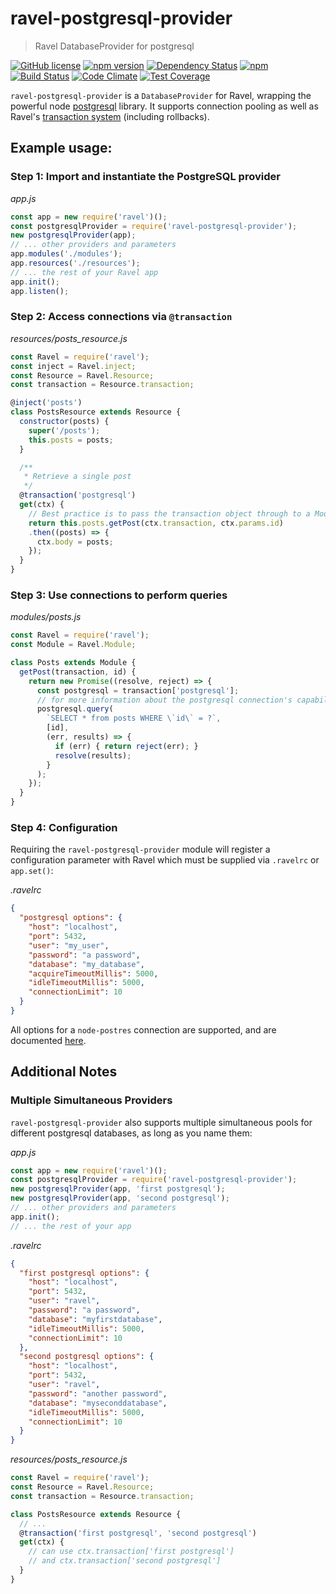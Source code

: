 # ravel-postgresql-provider

> Ravel DatabaseProvider for postgresql

[![GitHub license](https://img.shields.io/badge/license-MIT-blue.svg)](https://raw.githubusercontent.com/raveljs/ravel-postgresql-provider/master/LICENSE) [![npm version](https://badge.fury.io/js/ravel-postgresql-provider.svg)](http://badge.fury.io/js/ravel-postgresql-provider) [![Dependency Status](https://david-dm.org/raveljs/ravel-postgresql-provider.svg)](https://david-dm.org/raveljs/ravel-postgresql-provider) [![npm](https://img.shields.io/npm/dm/ravel.svg?maxAge=2592000)](https://www.npmjs.com/package/ravel) [![Build Status](https://travis-ci.org/raveljs/ravel-postgresql-provider.svg?branch=master)](https://travis-ci.org/raveljs/ravel-postgresql-provider) [![Code Climate](https://codeclimate.com/github/raveljs/ravel-postgresql-provider/badges/gpa.svg)](https://codeclimate.com/github/raveljs/ravel-postgresql-provider) [![Test Coverage](https://codeclimate.com/github/raveljs/ravel-postgresql-provider/badges/coverage.svg)](https://codeclimate.com/github/raveljs/ravel-postgresql-provider/coverage)

`ravel-postgresql-provider` is a `DatabaseProvider` for Ravel, wrapping the powerful node [postgresql](https://github.com/postgresqljs/postgresql) library. It supports connection pooling as well as Ravel's [transaction system](http://raveljs.github.io/docs/latest/db/decorators/transaction.js.html) (including rollbacks).

## Example usage:

### Step 1: Import and instantiate the PostgreSQL provider

*app.js*
```javascript
const app = new require('ravel')();
const postgresqlProvider = require('ravel-postgresql-provider');
new postgresqlProvider(app);
// ... other providers and parameters
app.modules('./modules');
app.resources('./resources');
// ... the rest of your Ravel app
app.init();
app.listen();
```

### Step 2: Access connections via `@transaction`

*resources/posts_resource.js*
```javascript
const Ravel = require('ravel');
const inject = Ravel.inject;
const Resource = Ravel.Resource;
const transaction = Resource.transaction;

@inject('posts')
class PostsResource extends Resource {
  constructor(posts) {
    super('/posts');
    this.posts = posts;
  }

  /**
   * Retrieve a single post
   */
  @transaction('postgresql')
  get(ctx) {
    // Best practice is to pass the transaction object through to a Module, where you handle the actual business logic.
    return this.posts.getPost(ctx.transaction, ctx.params.id)
    .then((posts) => {
      ctx.body = posts;
    });
  }
}
```

### Step 3: Use connections to perform queries

*modules/posts.js*
```javascript
const Ravel = require('ravel');
const Module = Ravel.Module;

class Posts extends Module {
  getPost(transaction, id) {
    return new Promise((resolve, reject) => {
      const postgresql = transaction['postgresql'];
      // for more information about the postgresql connection's capabilities, visit the docs: https://github.com/postgresqljs/postgresql
      postgresql.query(
        `SELECT * from posts WHERE \`id\` = ?`,
        [id],
        (err, results) => {
          if (err) { return reject(err); }
          resolve(results);
        }
      );
    });
  }
}
```

### Step 4: Configuration

Requiring the `ravel-postgresql-provider` module will register a configuration parameter with Ravel which must be supplied via `.ravelrc` or `app.set()`:

*.ravelrc*
```json
{
  "postgresql options": {
    "host": "localhost",
    "port": 5432,
    "user": "my_user",
    "password": "a password",
    "database": "my_database",
    "acquireTimeoutMillis": 5000,
    "idleTimeoutMillis": 5000,
    "connectionLimit": 10
  }
}
```

All options for a `node-postres` connection are supported, and are documented [here](https://node-postgres.com/api/client).

## Additional Notes

### Multiple Simultaneous Providers

`ravel-postgresql-provider` also supports multiple simultaneous pools for different postgresql databases, as long as you name them:

*app.js*
```javascript
const app = new require('ravel')();
const postgresqlProvider = require('ravel-postgresql-provider');
new postgresqlProvider(app, 'first postgresql');
new postgresqlProvider(app, 'second postgresql');
// ... other providers and parameters
app.init();
// ... the rest of your app
```

*.ravelrc*
```json
{
  "first postgresql options": {
    "host": "localhost",
    "port": 5432,
    "user": "ravel",
    "password": "a password",
    "database": "myfirstdatabase",
    "idleTimeoutMillis": 5000,
    "connectionLimit": 10
  },
  "second postgresql options": {
    "host": "localhost",
    "port": 5432,
    "user": "ravel",
    "password": "another password",
    "database": "myseconddatabase",
    "idleTimeoutMillis": 5000,
    "connectionLimit": 10
  }
}
```

*resources/posts_resource.js*
```javascript
const Ravel = require('ravel');
const Resource = Ravel.Resource;
const transaction = Resource.transaction;

class PostsResource extends Resource {
  // ...
  @transaction('first postgresql', 'second postgresql')
  get(ctx) {
    // can use ctx.transaction['first postgresql']
    // and ctx.transaction['second postgresql']
  }
}
```
